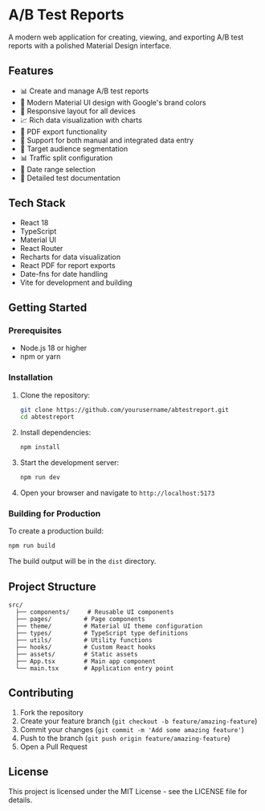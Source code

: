 # A/B Test Reports

A modern web application for creating, viewing, and exporting A/B test reports with a polished Material Design interface.

## Features

- 📊 Create and manage A/B test reports
- 🎨 Modern Material UI design with Google's brand colors
- 📱 Responsive layout for all devices
- 📈 Rich data visualization with charts
- 📄 PDF export functionality
- 🔄 Support for both manual and integrated data entry
- 🎯 Target audience segmentation
- 📊 Traffic split configuration
- 📅 Date range selection
- 📝 Detailed test documentation

## Tech Stack

- React 18
- TypeScript
- Material UI
- React Router
- Recharts for data visualization
- React PDF for report exports
- Date-fns for date handling
- Vite for development and building

## Getting Started

### Prerequisites

- Node.js 18 or higher
- npm or yarn

### Installation

1. Clone the repository:

   ```bash
   git clone https://github.com/yourusername/abtestreport.git
   cd abtestreport
   ```

2. Install dependencies:

   ```bash
   npm install
   ```

3. Start the development server:

   ```bash
   npm run dev
   ```

4. Open your browser and navigate to `http://localhost:5173`

### Building for Production

To create a production build:

```bash
npm run build
```

The build output will be in the `dist` directory.

## Project Structure

```
src/
  ├── components/     # Reusable UI components
  ├── pages/         # Page components
  ├── theme/         # Material UI theme configuration
  ├── types/         # TypeScript type definitions
  ├── utils/         # Utility functions
  ├── hooks/         # Custom React hooks
  ├── assets/        # Static assets
  ├── App.tsx        # Main app component
  └── main.tsx       # Application entry point
```

## Contributing

1. Fork the repository
2. Create your feature branch (`git checkout -b feature/amazing-feature`)
3. Commit your changes (`git commit -m 'Add some amazing feature'`)
4. Push to the branch (`git push origin feature/amazing-feature`)
5. Open a Pull Request

## License

This project is licensed under the MIT License - see the LICENSE file for details.
